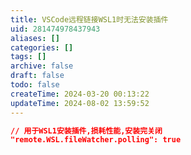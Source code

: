 ```yaml
---
title: VSCode远程链接WSL1时无法安装插件
uid: 281474978437943
aliases: []
categories: []
tags: []
archive: false
draft: false
todo: false
createTime: 2024-03-20 00:13:22
updateTime: 2024-08-02 13:59:52
---
```


```json
// 用于WSL1安装插件,损耗性能,安装完关闭
"remote.WSL.fileWatcher.polling": true
```
